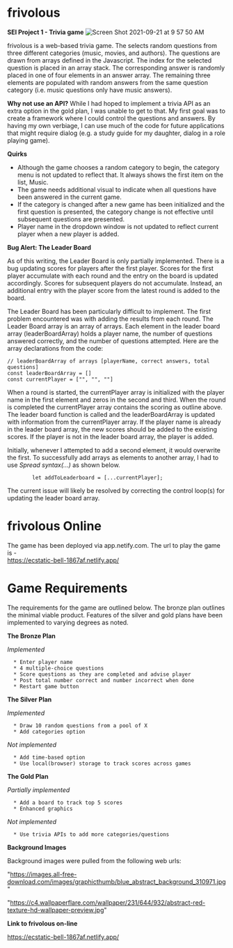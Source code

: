 # frivolous
__SEI Project 1 - Trivia game__
![Screen Shot 2021-09-21 at 9 57 50 AM](https://user-images.githubusercontent.com/8105789/134195932-ca2c7cc2-3180-4fce-b4f0-37bc389d25a1.png)

frivolous is a web-based trivia game.  The selects random questions from three different categories (music, movies, and authors).  The questions are drawn from arrays defined in the Javascript.  The index for the selected question is placed in an array stack. The corresponding answer is randomly placed in one of four elements in an answer array.  The remaining three elements are populated with random answers from the same question category (i.e. music questions only have music answers).

__Why not use an API?__ While I had hoped to implement a trivia API as an extra option in the gold plan, I was unable to get to that.  My first goal was to create a framework where I could control the questions and answers.  By having my own verbiage, I can use much of the code for future applications that might require dialog (e.g. a study guide for my daughter, dialog in a role playing game).

__Quirks__
* Although the game chooses a random category to begin, the category menu is not updated to reflect that.  It always shows the first item on the list, Music.
* The game needs additional visual to indicate when all questions have been answered in the current game.
* If the category is changed after a new game has been initialized and the first question is presented, the category change is not effective until subsequent questions are presented.
* Player name in the dropdown window is not updated to reflect current player when a new player is added.


__Bug Alert: The Leader Board__

As of this writing, the Leader Board is only partially implemented.  There is a bug updating scores for players after the first player.  Scores for the first player accumulate with each round and the entry on the board is updated accordingly.  Scores for subsequent players do not accumulate.  Instead, an additional entry with the player score from the latest round is added to the board.

The Leader Board has been particularly difficult to implement.  The first problem encountered was with adding the results from each round.  The Leader Board array is an array of arrays.  Each element in the leader board array (leaderBoardArray) holds a player name, the number of questions answered correctly, and the number of questions attempted.  Here are the array declarations from the code:

```
// leaderBoardArray of arrays [playerName, correct answers, total questions]
const leaderBoardArray = []
const currentPlayer = ["", "", ""]
```

When a round is started, the currentPlayer array is initialized with the player name in the first element and zeros in the second and third.  When the round is completed the currentPlayer array contains the scoring as outline above.  The leader board function is called and the leaderBoardArray is updated with information from the currentPlayer array. If the player name is already in the leader board array, the new scores should be added to the existing scores. If the player is not in the leader board array, the player is added. 


Initially, whenever I attempted to add a second element, it would overwrite the first.  To successfully add arrays as elements to another array, I had to use _Spread syntax(...)_ as shown below.

```
        let addToLeaderboard = [...currentPlayer];
```

The current issue will likely be resolved by correcting the control loop(s) for updating the leader board array.


# frivolous Online

The game has been deployed via app.netify.com.  The url to play the game is -  
https://ecstatic-bell-1867af.netlify.app/


# Game Requirements

The requirements for the game are outlined below.  The bronze plan outlines the minimal viable product.  Features of the silver and gold plans have been implemented to varying degrees as noted.


__The Bronze Plan__

  _Implemented_
  
      * Enter player name
      * 4 multiple-choice questions
      * Score questions as they are completed and advise player
      * Post total number correct and number incorrect when done
      * Restart game button


__The Silver Plan__

  _Implemented_
  
      * Draw 10 random questions from a pool of X
      * Add categories option

  _Not implemented_ 
  
      * Add time-based option
      * Use local(browser) storage to track scores across games


__The Gold Plan__

  _Partially implemented_
  
      * Add a board to track top 5 scores
      * Enhanced graphics
      
  _Not implemented_
  
      * Use trivia APIs to add more categories/questions


__Background Images__

Background images were pulled from the following web urls:

"https://images.all-free-download.com/images/graphicthumb/blue_abstract_background_310971.jpg"

"https://c4.wallpaperflare.com/wallpaper/231/644/932/abstract-red-texture-hd-wallpaper-preview.jpg"




__Link to frivolous on-line__

https://ecstatic-bell-1867af.netlify.app/

